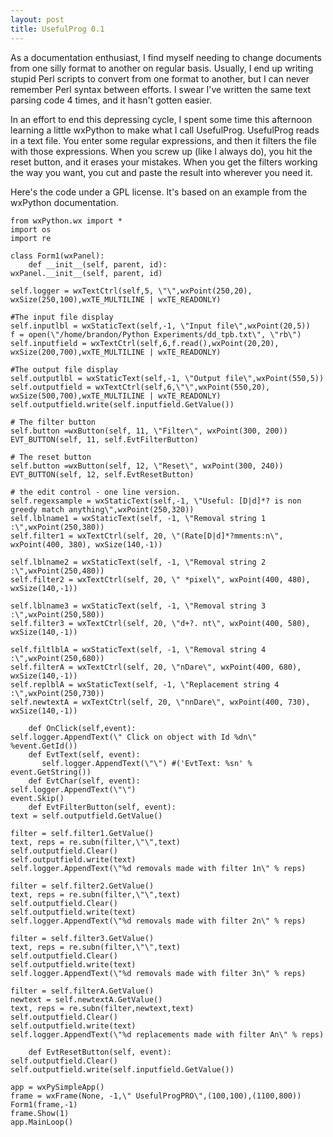 ```yaml
--- 
layout: post
title: UsefulProg 0.1
---
```

As a documentation enthusiast, I find myself needing to change documents from one silly format to another on regular basis. Usually, I end up writing stupid Perl scripts to convert from one format to another, but I can never remember Perl syntax between efforts. I swear I've written the same text parsing code 4 times, and it hasn't gotten easier.

In an effort to end this depressing cycle, I spent some time this afternoon learning a little wxPython to make what I call UsefulProg.  UsefulProg reads in a text file. You enter some regular expressions, and then it filters the file with those expressions. When you screw up (like I always do), you hit the reset button, and it erases your mistakes. When you get the filters working the way you want, you cut and paste the result into wherever you need it.

Here's the code under a GPL license. It's based on an example from the wxPython documentation.

    from wxPython.wx import *
    import os
    import re

    class Form1(wxPanel):
        def __init__(self, parent, id):
    wxPanel.__init__(self, parent, id)

    self.logger = wxTextCtrl(self,5, \"\",wxPoint(250,20), wxSize(250,100),wxTE_MULTILINE | wxTE_READONLY)

    #The input file display
    self.inputlbl = wxStaticText(self,-1, \"Input file\",wxPoint(20,5))
    f = open(\"/home/brandon/Python Experiments/dd_tpb.txt\", \"rb\")
    self.inputfield = wxTextCtrl(self,6,f.read(),wxPoint(20,20), wxSize(200,700),wxTE_MULTILINE | wxTE_READONLY)

    #The output file display
    self.outputlbl = wxStaticText(self,-1, \"Output file\",wxPoint(550,5))
    self.outputfield = wxTextCtrl(self,6,\"\",wxPoint(550,20), wxSize(500,700),wxTE_MULTILINE | wxTE_READONLY)
    self.outputfield.write(self.inputfield.GetValue())

    # The filter button
    self.button =wxButton(self, 11, \"Filter\", wxPoint(300, 200))
    EVT_BUTTON(self, 11, self.EvtFilterButton)

    # The reset button
    self.button =wxButton(self, 12, \"Reset\", wxPoint(300, 240))
    EVT_BUTTON(self, 12, self.EvtResetButton)

    # the edit control - one line version.
    self.regexsample = wxStaticText(self,-1, \"Useful: [D|d]*? is non greedy match anything\",wxPoint(250,320))
    self.lblname1 = wxStaticText(self, -1, \"Removal string 1 :\",wxPoint(250,380))
    self.filter1 = wxTextCtrl(self, 20, \"(Rate[D|d]*?mments:n\", wxPoint(400, 380), wxSize(140,-1))

    self.lblname2 = wxStaticText(self, -1, \"Removal string 2 :\",wxPoint(250,480))
    self.filter2 = wxTextCtrl(self, 20, \" *pixel\", wxPoint(400, 480), wxSize(140,-1))

    self.lblname3 = wxStaticText(self, -1, \"Removal string 3 :\",wxPoint(250,580))
    self.filter3 = wxTextCtrl(self, 20, \"d+?. nt\", wxPoint(400, 580), wxSize(140,-1))

    self.filtlblA = wxStaticText(self, -1, \"Removal string 4 :\",wxPoint(250,680))
    self.filterA = wxTextCtrl(self, 20, \"nDare\", wxPoint(400, 680), wxSize(140,-1))
    self.replblA = wxStaticText(self, -1, \"Replacement string 4 :\",wxPoint(250,730))
    self.newtextA = wxTextCtrl(self, 20, \"nnDare\", wxPoint(400, 730), wxSize(140,-1))

        def OnClick(self,event):
    self.logger.AppendText(\" Click on object with Id %dn\" %event.GetId())
        def EvtText(self, event):
           self.logger.AppendText(\"\") #('EvtText: %sn' % event.GetString())
        def EvtChar(self, event):
    self.logger.AppendText(\"\")
    event.Skip()
        def EvtFilterButton(self, event):
    text = self.outputfield.GetValue()

    filter = self.filter1.GetValue()
    text, reps = re.subn(filter,\"\",text)
    self.outputfield.Clear()
    self.outputfield.write(text)
    self.logger.AppendText(\"%d removals made with filter 1n\" % reps)

    filter = self.filter2.GetValue()
    text, reps = re.subn(filter,\"\",text)
    self.outputfield.Clear()
    self.outputfield.write(text)
    self.logger.AppendText(\"%d removals made with filter 2n\" % reps)

    filter = self.filter3.GetValue()
    text, reps = re.subn(filter,\"\",text)
    self.outputfield.Clear()
    self.outputfield.write(text)
    self.logger.AppendText(\"%d removals made with filter 3n\" % reps)

    filter = self.filterA.GetValue()
    newtext = self.newtextA.GetValue()
    text, reps = re.subn(filter,newtext,text)
    self.outputfield.Clear()
    self.outputfield.write(text)
    self.logger.AppendText(\"%d replacements made with filter An\" % reps)        

        def EvtResetButton(self, event):
    self.outputfield.Clear()
    self.outputfield.write(self.inputfield.GetValue())

    app = wxPySimpleApp()
    frame = wxFrame(None, -1,\" UsefulProgPRO\",(100,100),(1100,800))
    Form1(frame,-1)
    frame.Show(1)
    app.MainLoop()
